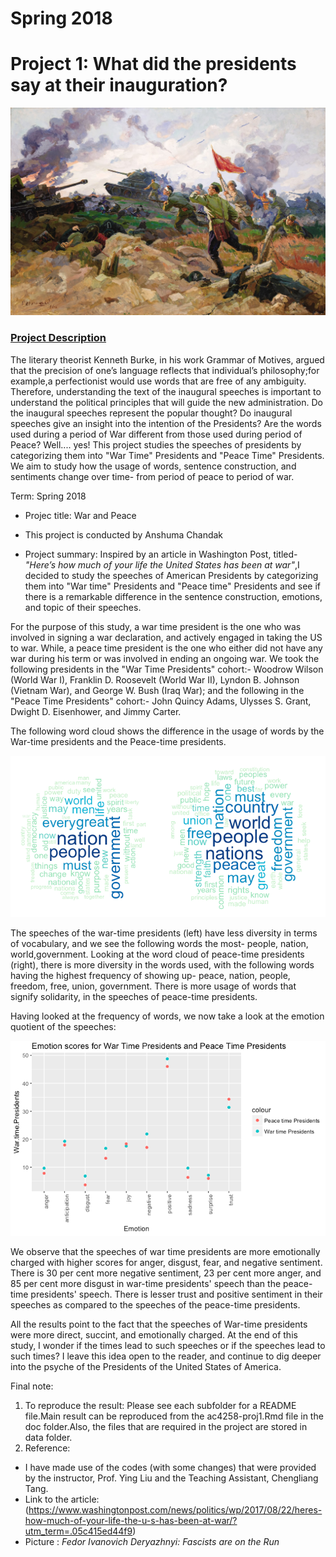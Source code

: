 # Spring 2018
# Project 1: What did the presidents say at their inauguration?

![image](figs/war.jpg)

### [Project Description](doc/)
The literary theorist Kenneth Burke, in his work Grammar of Motives, argued that the precision of one’s language reflects that individual’s philosophy;for example,a perfectionist would use words that are free of any ambiguity. Therefore, understanding the text of the inaugural speeches is important to understand the political principles that will guide the new administration. Do the inaugural speeches represent the popular thought? Do inaugural speeches give an insight into the intention of the Presidents? Are the words used during a period of War different from those used during period of Peace? Well.... yes! This project studies the speeches of presidents by categorizing them into "War Time" Presidents and "Peace Time" Presidents. We aim to study how the usage of words, sentence construction, and sentiments change over time- from period of peace to period of war.

Term: Spring 2018

+ Projec title: War and Peace
+ This project is conducted by Anshuma Chandak

+ Project summary:
Inspired by an article in Washington Post, titled-*"Here’s how much of your life the United States has been at war"*,I decided to study the speeches of American Presidents by categorizing them into "War time" Presidents and "Peace time" Presidents and see if there is a remarkable difference in the sentence construction, emotions, and topic of their speeches. 

For the purpose of this study, a war time president is the one who was involved in signing a war declaration, and actively engaged in taking the US to war. While, a peace time president is the one who either did not have any war during his term or was involved in ending an ongoing war. We took the following presidents in the "War Time Presidents" cohort:- Woodrow Wilson (World War I), Franklin D. Roosevelt (World War II), Lyndon B. Johnson (Vietnam War), and George W. Bush (Iraq War); and the following in the "Peace Time Presidents" cohort:- John Quincy Adams, Ulysses S. Grant, Dwight D. Eisenhower, and Jimmy Carter.

The following word cloud shows the difference in the usage of words by the War-time presidents and the Peace-time presidents. 

![image](figs/im1.png)

The speeches of the war-time presidents (left) have less diversity in terms of vocabulary, and we see the following words the most- people, nation, world,government. Looking at the word cloud of peace-time presidents (right), there is more diversity in the words used, with the following words having the highest frequency of showing up- peace, nation, people, freedom, free, union, government. There is more usage of words that signify solidarity, in the speeches of peace-time presidents.

Having looked at the frequency of words, we now take a look at the emotion quotient of the speeches:

![image](figs/im2.png)

We observe that the speeches of war time presidents are more emotionally charged with higher scores for anger, disgust, fear, and negative sentiment. There is 30 per cent more negative sentiment, 23 per cent more anger, and 85 per cent more disgust in war-time presidents' speech than the peace-time presidents' speech.  There is lesser trust and positive sentiment in their speeches as compared to the speeches of the peace-time presidents.

All the results point to the fact that the speeches of War-time presidents were more direct, succint, and emotionally charged. At the end of this study, I wonder if the times lead to such speeches or if the speeches lead to such times? I leave this idea open to the reader, and continue to dig deeper into the psyche of the Presidents of the United States of America. 

Final note:
1. To reproduce the result: Please see each subfolder for a README file.Main result can be reproduced from the ac4258-proj1.Rmd file in the doc folder.Also, the files that are required in the project are stored in data folder.
2. Reference:
+ I have made use of the codes (with some changes) that were provided by the instructor, Prof. Ying Liu and the Teaching Assistant, Chengliang Tang.
+ Link to the article: (https://www.washingtonpost.com/news/politics/wp/2017/08/22/heres-how-much-of-your-life-the-u-s-has-been-at-war/?utm_term=.05c415ed44f9)
+ Picture :  *Fedor Ivanovich Deryazhnyi: Fascists are on the Run* 





